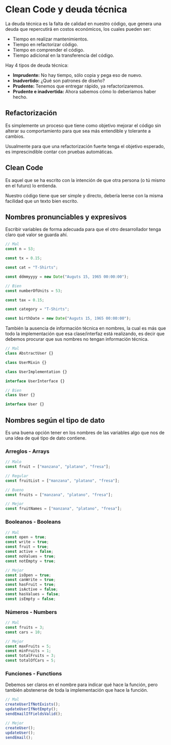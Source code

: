 # Clean Code y deuda técnica

La deuda técnica es la falta de calidad en nuestro código, que genera una deuda que repercutirá en costos económicos, los cuales pueden ser:

- Tiempo en realizar mantenimientos.
- Tiempo en refactorizar código.
- Tiempo en comprender el código.
- Tiempo adicional en la transferencia del código.

Hay 4 tipos de deuda técnica:

- **Imprudente:** No hay tiempo, sólo copia y pega eso de nuevo.
- **Inadvertido:** ¿Qué son patrones de diseño?
- **Prudente:** Tenemos que entregar rápido, ya refactorizaremos.
- **Prudente e inadvertida:** Ahora sabemos cómo lo deberíamos haber hecho.


## Refactorización

Es simplemente un proceso que tiene como objetivo mejorar el código sin alterar su comportamiento para que sea más entendible y tolerante a cambios.

Usualmente para que una refactorización fuerte tenga el objetivo esperado, es imprescindible contar con pruebas automáticas.


## Clean Code

Es aquel que se ha escrito con la intención de que otra persona (o tú mismo en el futuro) lo entienda.

Nuestro código tiene que ser simple y directo, debería leerse con la misma facilidad que un texto bien escrito.


## Nombres pronunciables y expresivos

Escribir variables de forma adecuada para que el otro desarrollador tenga claro qué valor se guarda ahí.

```javascript
// Mal
const n = 53;

const tx = 0.15;

const cat = "T-Shirts";

const ddmmyyyy = new Date("Auguts 15, 1965 00:00:00");

// Bien
const numberOfUnits = 53;

const tax = 0.15;

const category = "T-Shirts";

const birthDate = new Date("Auguts 15, 1965 00:00:00");
```

También la ausencia de información técnica en nombres, la cual es más que todo la implementación que esa clase/interfaz está realizando, es decir que debemos procurar que sus nombres no tengan información técnica.

```javascript
// Mal
class AbstractUser {}

class UserMixin {}

class UserImplementation {}

interface UserInterface {}

// Bien
class User {}

interface User {}
```


## Nombres según el tipo de dato

Es una buena opción tener en los nombres de las variables algo que nos de una idea de qué tipo de dato contiene.

### Arreglos - Arrays
```javascript
// Malo
const fruit = ["manzana", "platano", "fresa"];

// Regular
const fruitList = ["manzana", "platano", "fresa"];

// Bueno
const fruits = ["manzana", "platano", "fresa"];

// Mejor
const fruitNames = ["manzana", "platano", "fresa"];
```

### Booleanos - Booleans
```javascript
// Mal
const open = true;
const write = true;
const fruit = true;
const active = false;
const noValues = true;
const notEmpty = true;

// Mejor
const isOpen = true;
const canWrite = true;
const hasFruit = true;
const isActive = false;
const hasValues = false;
const isEmpty = false;
```

### Números - Numbers
```javascript
// Mal
const fruits = 3;
const cars = 10;

// Mejor
const maxFruits = 5;
const minFruits = 1;
const totalFruits = 3;
const totalOfCars = 5;
```

### Funciones - Functions
Debemos ser claros en el nombre para indicar qué hace la función, pero también abstenerse de toda la implementación que hace la función.

```javascript
// Mal
createUserIfNotExists();
updateUserIfNotEmpty();
sendEmailIfFieldsValid();

// Mejor
createUser();
updateUser();
sendEmail();
```